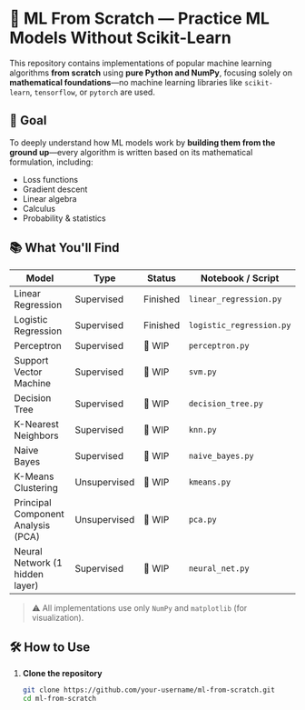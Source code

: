 # 🧠 ML From Scratch — Practice ML Models Without Scikit-Learn

This repository contains implementations of popular machine learning algorithms **from scratch** using **pure Python and NumPy**, focusing solely on **mathematical foundations**—no machine learning libraries like `scikit-learn`, `tensorflow`, or `pytorch` are used.

## 🎯 Goal

To deeply understand how ML models work by **building them from the ground up**—every algorithm is written based on its mathematical formulation, including:

- Loss functions
- Gradient descent
- Linear algebra
- Calculus
- Probability & statistics

## 📚 What You'll Find

| Model                              | Type         | Status   | Notebook / Script        |
| ---------------------------------- | ------------ | -------- | ------------------------ |
| Linear Regression                  | Supervised   | Finished | `linear_regression.py`   |
| Logistic Regression                | Supervised   | Finished | `logistic_regression.py` |
| Perceptron                         | Supervised   | 🚧 WIP   | `perceptron.py`          |
| Support Vector Machine             | Supervised   | 🚧 WIP   | `svm.py`                 |
| Decision Tree                      | Supervised   | 🚧 WIP   | `decision_tree.py`       |
| K-Nearest Neighbors                | Supervised   | 🚧 WIP   | `knn.py`                 |
| Naive Bayes                        | Supervised   | 🚧 WIP   | `naive_bayes.py`         |
| K-Means Clustering                 | Unsupervised | 🚧 WIP   | `kmeans.py`              |
| Principal Component Analysis (PCA) | Unsupervised | 🚧 WIP   | `pca.py`                 |
| Neural Network (1 hidden layer)    | Supervised   | 🚧 WIP   | `neural_net.py`          |

> ⚠️ All implementations use only `NumPy` and `matplotlib` (for visualization).

## 🛠️ How to Use

1. **Clone the repository**
   ```bash
   git clone https://github.com/your-username/ml-from-scratch.git
   cd ml-from-scratch
   ```
